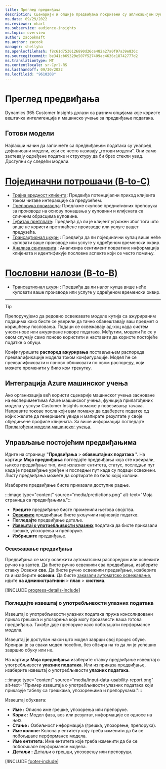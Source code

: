```yaml
---
title: Преглед предвиђања
description: Сценарији и опције предвиђања покривени су апликацијом Dynamics 365 Customer Insights.
ms.date: 09/29/2022
ms.reviewer: mhart
ms.subservice: audience-insights
ms.topic: overview
author: zacookmsft
ms.author: zacook
manager: shellyha
ms.openlocfilehash: f8c61d7530126890d26ce482a27a0f97a39e836c
ms.sourcegitcommit: be341cb69329e507f527409ac4636c18742777d2
ms.translationtype: MT
ms.contentlocale: sr-Cyrl-RS
ms.lasthandoff: 09/30/2022
ms.locfileid: "9610208"
---
```

# <a name="predictions-overview"></a>Преглед предвиђања

Dynamics 365 Customer Insights долази са разним опцијама које користе вештачка интелигенција и машинско учење за предвиђање података.

## <a name="out-of-box-models"></a>Готови модели

Најлакши начин да започнете са предвиђањем података су унапред дефинисани модели, који се често називају „готови модели“. Они само захтевају одређене податке и структуру да би брзо стекли увид. Доступни су следећи модели:

# <a name="individual-consumers-b-to-c"></a>[Појединачни потрошачи (B-to-C)](#tab/b2c)

- [Трајна вредност клијента](predict-customer-lifetime-value.md): Предвиђа потенцијални приход клијента током читаве интеракције са предузећем.
- [Препорука производа](predict-product-recommendation.md): Предлаже скупове предиктивних препорука за производе на основу понашања у куповини и клијената са сличним обрасцима куповине.
- [Губитак претплате](predict-subscription-churn.md): Предвиђа да ли је клијент угрожен због тога што више не користи претплаћене производе или услуге вашег предузећа.
- [Трансацтионал цхурн](predict-transactional-churn.md) : Предвиђа да ли појединачни купац више неће куповати ваше производе или услуге у одређеном временски оквир.
- [Анализа сентимента](sentiment-analysis.md) : Анализира сентимент повратних информација клијената и идентификује пословне аспекте који се често помињу.

# <a name="business-accounts-b-to-b"></a>[Пословни налози (B-to-B)](#tab/b2b)

- [Трансацтионал цхурн](predict-transactional-churn.md) : Предвиђа да ли налог купца више неће куповати ваше производе или услуге у одређеном временски оквир.

---

> [!TIP]
> Препоручујемо да редовно освежавате моделе кутија са ажурираним подацима како бисте се уверили да тачно обавештавају ваш предмет о коришћењу пословања. Подаци се освежавају ад-хоц када систем уноси нове или ажуриране изворе података. Међутим, модели ће се у овом случају само поново користити и наставити да користе постојеће податке о обуци.
>
> Конфигуришите **распоред ажурирања** постављањем распореда преквалификације модела током конфигурације. Модел ће се преквалификовати и поново обликовати по овом распореду, који можете променити у било ком тренутку.

## <a name="azure-machine-learning-integration"></a>Интеграција Azure машинског учења

Ако организација већ користи сценарије машинског учења засноване на експериментима Azure машинског учења, функција прилагођених модела у услузи Customer Insights помаже у повезивању тачака. Направите токове посла који вам помажу да одаберете податке од којих желите да генеришете увиде и мапирате резултате у своје обједињене профиле клијената. За више информација погледајте [Прилагођени модели машинског учења](custom-models.md).

## <a name="manage-existing-predictions"></a>Управљање постојећим предвиђањима

Идите на страницу **"Предвиђања** > **обавештајних података** ". На картици **Моја предвиђања** погледајте предвиђања која сте креирали, њихов предвиђање тип, име излазног ентитета, статус, последњи пут када је предвиђање уређен и последњи пут када су подаци освежени. Листу предвиђања можете да сортирате по било којој колони.

Изаберите предвиђање бисте приказали доступне радње.

:::image type="content" source="media/predictions.png" alt-text="Моја страница са предвиђањима.":::

- **Уредите** предвиђање бисте променили његова својства.
- [**Освежите**](#refresh-a-prediction) предвиђање бисте укључили најновије податке.
- **Погледајте** предвиђање детаље.
- [**Извештај о употребљивости улазних**](#view-the-input-data-usability-report) података да бисте приказали грешке, упозорења и препоруке.
- **Избришите** предвиђање.

### <a name="refresh-a-prediction"></a>Освежавање предвиђања

Предвиђања се могу освежити аутоматским распоредом или освежити ручно на захтев. Да бисте ручно освежили сва предвиђања, изаберите ставку Освежи **све**. Да бисте ручно освежили предвиђање, изаберите га и изаберите **освежи**. Да бисте [заказали аутоматско освежавање](schedule-refresh.md), идите **на административни** > **план** > **система**.

[!INCLUDE [progress-details-include](includes/progress-details-pane.md)]

### <a name="view-the-input-data-usability-report"></a>Погледајте извештај о употребљивости улазних података

Извештај о употребљивости улазних података пружа консолидовани приказ грешака и упозорења која могу произвести ваша готова предвиђања. Такође даје препоруке како побољшати перформансе модела.

Извештај је доступан након што модел заврши свој процес обуке. Креиран је за сваки модел посебно, без обзира на то да ли је успешно завршио обуку или не.

На картици **Моја предвиђања** изаберите ставку предвиђање извештај о употребљивости **улазних података**. Или из приказа предвиђање, изаберите извештај о употребљивости **улазних података**.

:::image type="content" source="media/input-data-usability-report.png" alt-text="Пример извештаја о употребљивости улазних података који приказује табелу са грешкама, упозорењима и препорукама.":::

Извештај обухвата:

- **Име :** Описно име грешке, упозорења или препоруке.
- **Корак :** Модел фаза, воз или резултат, информације се односе на њих.
- **Стање :** Озбиљност информација (грешка, упозорење, препорука).
- **Име колоне:** Колона у ентитету коју треба изменити да би се побољшале перформансе модела.
- **Име ентитета:** Име ентитета које треба изменити да би се побољшале перформансе модела.
- **Детаљи :** Детаљи о грешци, упозорењу или препоруци.

[!INCLUDE [footer-include](includes/footer-banner.md)]
